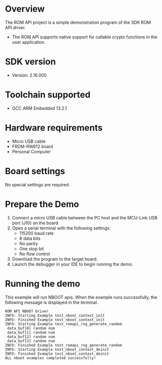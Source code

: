 Overview
========
The ROM API project is a simple demonstration program of the SDK ROM API driver.
- The ROM API supports native support for callable crypto functions in the user application.


SDK version
===========
- Version: 2.16.000

Toolchain supported
===================
- GCC ARM Embedded  13.2.1

Hardware requirements
=====================
- Micro USB cable
- FRDM-RW612 board
- Personal Computer

Board settings
==============
No special settings are required.

Prepare the Demo
================
1.  Connect a micro USB cable between the PC host and the MCU-Link USB port (J10) on the board
2.  Open a serial terminal with the following settings:
    - 115200 baud rate
    - 8 data bits
    - No parity
    - One stop bit
    - No flow control
3.  Download the program to the target board.
4.  Launch the debugger in your IDE to begin running the demo.

Running the demo
================
This example will run NBOOT apis. When the example runs successfully, the following message is displayed in the terminal.
```
ROM API NBOOT Driver
INFO: Starting Example test_nboot_context_init
INFO: Finished Example test_nboot_context_init
INFO: Starting Example test_romapi_rng_generate_random
 data_buf[0] random num
 data_buf[1] random num
 data_buf[2] random num
 data_buf[3] random num
INFO: Finished Example test_romapi_rng_generate_random
INFO: Starting Example test_nboot_context_deinit
INFO: Finished Example test_nboot_context_deinit
ALL nboot examples completed successfully!
```


